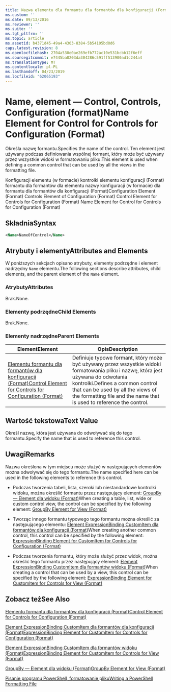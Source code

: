 ```yaml
---
title: Nazwa elementu dla formantu dla formantów dla konfiguracji (Format) | Dokumentacja firmy Microsoft
ms.custom: ''
ms.date: 09/13/2016
ms.reviewer: ''
ms.suite: ''
ms.tgt_pltfrm: ''
ms.topic: article
ms.assetid: b4371d45-49a4-4303-8384-5b54105bd0d6
caps.latest.revision: 8
ms.openlocfilehash: 2704a530e0ae269efb772ac10e531bcbb12f6eff
ms.sourcegitcommit: e7445ba8203da304286c591ff513900ad1c244a4
ms.translationtype: MT
ms.contentlocale: pl-PL
ms.lasthandoff: 04/23/2019
ms.locfileid: "62065193"
---
```

# <a name="name-element-for-control-for-controls-for-configuration-format"></a><span data-ttu-id="60f23-102">Name, element — Control, Controls, Configuration (format)</span><span class="sxs-lookup"><span data-stu-id="60f23-102">Name Element for Control for Controls for Configuration (Format)</span></span>

<span data-ttu-id="60f23-103">Określa nazwę formantu.</span><span class="sxs-lookup"><span data-stu-id="60f23-103">Specifies the name of the control.</span></span> <span data-ttu-id="60f23-104">Ten element jest używany podczas definiowania wspólnej formant, który może być używany przez wszystkie widoki w formatowaniu pliku.</span><span class="sxs-lookup"><span data-stu-id="60f23-104">This element is used when defining a common control that can be used by all the views in the formatting file.</span></span>

<span data-ttu-id="60f23-105">Konfiguracji elementu (w formacie) kontrolki elementu konfiguracji (Format) formantu dla formantów dla elementu nazwy konfiguracji (w formacie) dla formantu dla formantów dla konfiguracji (Format)</span><span class="sxs-lookup"><span data-stu-id="60f23-105">Configuration Element (Format) Controls Element of Configuration (Format) Control Element for Controls for Configuration (Format) Name Element for Control for Controls for Configuration (Format)</span></span>

## <a name="syntax"></a><span data-ttu-id="60f23-106">Składnia</span><span class="sxs-lookup"><span data-stu-id="60f23-106">Syntax</span></span>

```xml
<Name>NameOfControl</Name>

```

## <a name="attributes-and-elements"></a><span data-ttu-id="60f23-107">Atrybuty i elementy</span><span class="sxs-lookup"><span data-stu-id="60f23-107">Attributes and Elements</span></span>

<span data-ttu-id="60f23-108">W poniższych sekcjach opisano atrybuty, elementy podrzędne i element nadrzędny `Name` elementu.</span><span class="sxs-lookup"><span data-stu-id="60f23-108">The following sections describe attributes, child elements, and the parent element of the `Name` element.</span></span>

### <a name="attributes"></a><span data-ttu-id="60f23-109">Atrybuty</span><span class="sxs-lookup"><span data-stu-id="60f23-109">Attributes</span></span>

<span data-ttu-id="60f23-110">Brak.</span><span class="sxs-lookup"><span data-stu-id="60f23-110">None.</span></span>

### <a name="child-elements"></a><span data-ttu-id="60f23-111">Elementy podrzędne</span><span class="sxs-lookup"><span data-stu-id="60f23-111">Child Elements</span></span>

<span data-ttu-id="60f23-112">Brak.</span><span class="sxs-lookup"><span data-stu-id="60f23-112">None.</span></span>

### <a name="parent-elements"></a><span data-ttu-id="60f23-113">Elementy nadrzędne</span><span class="sxs-lookup"><span data-stu-id="60f23-113">Parent Elements</span></span>

|<span data-ttu-id="60f23-114">Element</span><span class="sxs-lookup"><span data-stu-id="60f23-114">Element</span></span>|<span data-ttu-id="60f23-115">Opis</span><span class="sxs-lookup"><span data-stu-id="60f23-115">Description</span></span>|
|-------------|-----------------|
|[<span data-ttu-id="60f23-116">Elementu formantu dla formantów dla konfiguracji (Format)</span><span class="sxs-lookup"><span data-stu-id="60f23-116">Control Element for Controls for Configuration (Format)</span></span>](./control-element-for-controls-for-configuration-format.md)|<span data-ttu-id="60f23-117">Definiuje typowe formant, który może być używany przez wszystkie widoki formatowania pliku i nazwę, która jest używana do odwołania kontrolki.</span><span class="sxs-lookup"><span data-stu-id="60f23-117">Defines a common control that can be used by all the views of the formatting file and the name that is used to reference the control.</span></span>|

## <a name="text-value"></a><span data-ttu-id="60f23-118">Wartość tekstowa</span><span class="sxs-lookup"><span data-stu-id="60f23-118">Text Value</span></span>

<span data-ttu-id="60f23-119">Określ nazwę, która jest używana do odwoływać się do tego formantu.</span><span class="sxs-lookup"><span data-stu-id="60f23-119">Specify the name that is used to reference this control.</span></span>

## <a name="remarks"></a><span data-ttu-id="60f23-120">Uwagi</span><span class="sxs-lookup"><span data-stu-id="60f23-120">Remarks</span></span>

<span data-ttu-id="60f23-121">Nazwa określona w tym miejscu może służyć w następujących elementów można odwoływać się do tego formantu.</span><span class="sxs-lookup"><span data-stu-id="60f23-121">The name specified here can be used in the following elements to reference this control.</span></span>

- <span data-ttu-id="60f23-122">Podczas tworzenia tabeli, lista, szeroki lub niestandardowe kontrolki widoku, można określić formantu przez następujący element: [GroupBy — Element dla widoku (Format)](./groupby-element-for-view-format.md)</span><span class="sxs-lookup"><span data-stu-id="60f23-122">When creating a table, list, wide or custom control view, the control can be specified by the following element: [GroupBy Element for View (Format)](./groupby-element-for-view-format.md)</span></span>

- <span data-ttu-id="60f23-123">Tworząc innego formantu typowego tego formantu można określić za następującego elementu: [Element ExpressionBinding CustomItem dla formantów dla konfiguracji (Format)](./expressionbinding-element-for-customitem-for-controls-for-configuration-format.md)</span><span class="sxs-lookup"><span data-stu-id="60f23-123">When creating another common control, this control can be specified by the following element: [ExpressionBinding Element for CustomItem for Controls for Configuration (Format)](./expressionbinding-element-for-customitem-for-controls-for-configuration-format.md)</span></span>

- <span data-ttu-id="60f23-124">Podczas tworzenia formantu, który może służyć przez widok, można określić tego formantu przez następujący element: [Element ExpressionBinding CustomItem dla formantów widoku (Format)](./expressionbinding-element-for-customitem-for-controls-for-view-format.md)</span><span class="sxs-lookup"><span data-stu-id="60f23-124">When creating a control that can be used by a view, this control can be specified by the following element: [ExpressionBinding Element for CustomItem for Controls for View (Format)](./expressionbinding-element-for-customitem-for-controls-for-view-format.md)</span></span>

## <a name="see-also"></a><span data-ttu-id="60f23-125">Zobacz też</span><span class="sxs-lookup"><span data-stu-id="60f23-125">See Also</span></span>

[<span data-ttu-id="60f23-126">Elementu formantu dla formantów dla konfiguracji (Format)</span><span class="sxs-lookup"><span data-stu-id="60f23-126">Control Element for Controls for Configuration (Format)</span></span>](./control-element-for-controls-for-configuration-format.md)

[<span data-ttu-id="60f23-127">Element ExpressionBinding CustomItem dla formantów dla konfiguracji (Format)</span><span class="sxs-lookup"><span data-stu-id="60f23-127">ExpressionBinding Element for CustomItem for Controls for Configuration (Format)</span></span>](./expressionbinding-element-for-customitem-for-controls-for-configuration-format.md)

[<span data-ttu-id="60f23-128">Element ExpressionBinding CustomItem dla formantów widoku (Format)</span><span class="sxs-lookup"><span data-stu-id="60f23-128">ExpressionBinding Element for CustomItem for Controls for View (Format)</span></span>](./expressionbinding-element-for-customitem-for-controls-for-view-format.md)

[<span data-ttu-id="60f23-129">GroupBy — Element dla widoku (Format)</span><span class="sxs-lookup"><span data-stu-id="60f23-129">GroupBy Element for View (Format)</span></span>](./groupby-element-for-view-format.md)

[<span data-ttu-id="60f23-130">Pisanie programu PowerShell, formatowanie pliku</span><span class="sxs-lookup"><span data-stu-id="60f23-130">Writing a PowerShell Formatting File</span></span>](./writing-a-powershell-formatting-file.md)
